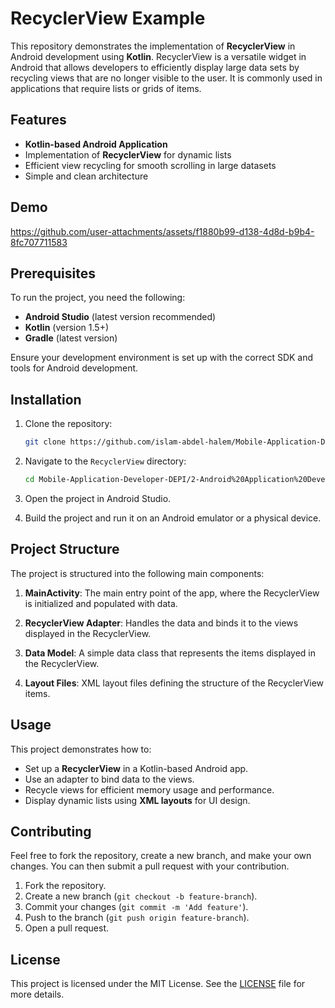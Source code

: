 # RecyclerView Example

This repository demonstrates the implementation of **RecyclerView** in Android development using **Kotlin**. RecyclerView is a versatile widget in Android that allows developers to efficiently display large data sets by recycling views that are no longer visible to the user. It is commonly used in applications that require lists or grids of items.

## Features
- **Kotlin-based Android Application**
- Implementation of **RecyclerView** for dynamic lists
- Efficient view recycling for smooth scrolling in large datasets
- Simple and clean architecture

## Demo


https://github.com/user-attachments/assets/f1880b99-d138-4d8d-b9b4-8fc707711583



## Prerequisites
To run the project, you need the following:
- **Android Studio** (latest version recommended)
- **Kotlin** (version 1.5+)
- **Gradle** (latest version)

Ensure your development environment is set up with the correct SDK and tools for Android development.

## Installation

1. Clone the repository:
    ```bash
    git clone https://github.com/islam-abdel-halem/Mobile-Application-Developer-DEPI.git
    ```

2. Navigate to the `RecyclerView` directory:
    ```bash
    cd Mobile-Application-Developer-DEPI/2-Android%20Application%20Development/RecyclerView
    ```

3. Open the project in Android Studio.

4. Build the project and run it on an Android emulator or a physical device.

## Project Structure
The project is structured into the following main components:

1. **MainActivity**: The main entry point of the app, where the RecyclerView is initialized and populated with data.

2. **RecyclerView Adapter**: Handles the data and binds it to the views displayed in the RecyclerView.

3. **Data Model**: A simple data class that represents the items displayed in the RecyclerView.

4. **Layout Files**: XML layout files defining the structure of the RecyclerView items.

## Usage

This project demonstrates how to:
- Set up a **RecyclerView** in a Kotlin-based Android app.
- Use an adapter to bind data to the views.
- Recycle views for efficient memory usage and performance.
- Display dynamic lists using **XML layouts** for UI design.

## Contributing
Feel free to fork the repository, create a new branch, and make your own changes. You can then submit a pull request with your contribution.

1. Fork the repository.
2. Create a new branch (`git checkout -b feature-branch`).
3. Commit your changes (`git commit -m 'Add feature'`).
4. Push to the branch (`git push origin feature-branch`).
5. Open a pull request.

## License
This project is licensed under the MIT License. See the [LICENSE](../LICENSE) file for more details.
